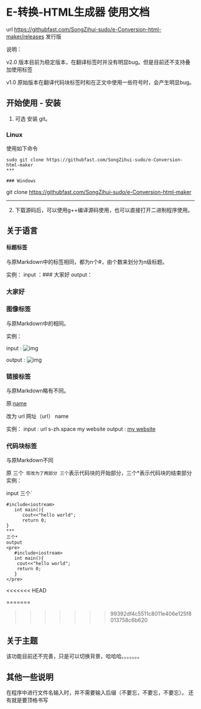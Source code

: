# E-转换-HTML生成器 使用文档

url https://githubfast.com/SongZihui-sudo/e-Conversion-html-maker/releases 发行版

说明：

v2.0 版本目前为稳定版本，在翻译标签时并没有明显bug。但是目前还不支持叠加使用标签

v1.0 原始版本在翻译代码块标签时和在正文中使用一些符号时，会产生明显bug。

## 	开始使用 - 安装

1. 可选 安装 git。

### Linux 

使用如下命令

```
sudo git clone https://githubfast.com/SongZihui-sudo/e-Conversion-html-maker
***

### Windows

```
git clone https://githubfast.com/SongZihui-sudo/e-Conversion-html-maker
***

2. 下载源码后，可以使用g++编译源码使用，也可以直接打开二进制程序使用。

## 关于语言

#### 标题标签 

与原Markdown中的标签相同，都为n个#，由个数来划分为n级标题。

实例：
input ：### 大家好
output：<h3>大家好</h3>


### 图像标签

与原Markdown中的相同。

实例：

input : ![img](https://images.pexels.com)
   
output : ![img](https://images.pexels.com)

### 链接标签

与原Markdown略有不同。

原:[name](url)

改为 url 网址（url） name

实例：
input : url s-zh.space my website
output : <a href = "s-zh.space">my website</a>

### 代码块标签

与原Markdown不同

原 三个`
现改为了两部分
三个`表示代码块的开始部分，三个*表示代码块的结束部分
实例：

input 
三个`
```
#include<iostream>
   int main(){
      cout<<"hello world";
      return 0;
}
***
三个*
output
<pre>
   #include<iostream>
   int main(){
   	cout<<"hello world";
   	return 0;
   }
</pre>
```
<<<<<<< HEAD

=======
>>>>>>> 99392df4c5511c8011e406e125f8013758c6b620
## 关于主题

该功能目前还不完善，只是可以切换背景，哈哈哈。。。。。。。

## 其他一些说明

在程序中进行文件名输入时，并不需要输入后缀（不要忘，不要忘，不要忘）。
还有就是要顶格书写

   

   

   
